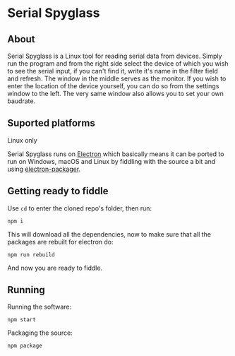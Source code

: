 # Serial Spyglass

## About

Serial Spyglass is a Linux tool for reading serial data from devices. Simply run the program and from the right side select the device of which you wish to see the serial input, if you can't find it, write it's name in the filter field and refresh. The window in the middle serves as the monitor. If you wish to enter the location of the device yourself, you can do so from the settings window to the left. The very same window also allows you to set your own baudrate.

## Suported platforms
Linux only

Serial Spyglass runs on [Electron](https://github.com/electron/electron) which basically means it can be ported to run on Windows, macOS and Linux by fiddling with the source a bit and using [electron-packager](https://www.npmjs.com/package/electron-packager/v/15.1.0).

## Getting ready to fiddle
Use `cd` to enter the cloned repo's folder, then run: 
```
npm i
```
This will download all the dependencies, now to make sure that all the packages are rebuilt for electron do:
```
npm run rebuild
```
And now you are ready to fiddle.

## Running

Running the software:
```
npm start
```
Packaging the source:
```
npm package
```